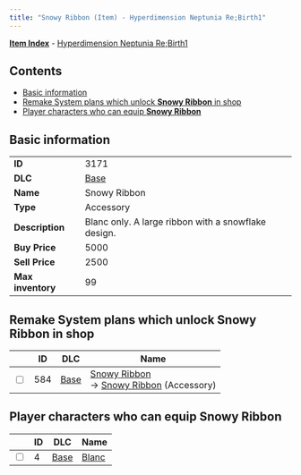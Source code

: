 ```yaml
---
title: "Snowy Ribbon (Item) - Hyperdimension Neptunia Re;Birth1"
---
```


[**Item Index**](/neptunia/rb1/item/index.html) - [Hyperdimension Neptunia Re;Birth1](/neptunia/rb1)

## Contents

- [Basic information](#basic-information)
- [Remake System plans which unlock **Snowy Ribbon** in shop](#remake-system-plans-which-unlock-snowy-ribbon-in-shop)
- [Player characters who can equip **Snowy Ribbon**](#player-characters-who-can-equip-snowy-ribbon)

## Basic information

|   |   |
| -- | -- |
| **ID** | 3171 |
| **DLC** | [Base](/neptunia/rb1/dlc/1-base.html) |
| **Name** | Snowy Ribbon |
| **Type** | Accessory |
| **Description** | Blanc only. A large ribbon with a snowflake design. |
| **Buy Price** | 5000 |
| **Sell Price** | 2500 |
| **Max inventory** | 99 |

## Remake System plans which unlock **Snowy Ribbon** in shop

|    | ID | DLC | Name |
| -- | -- | --- | ---- |
| <input type="checkbox" id="rb1-remake-1-584" class="trackbox" /> | 584 | [Base](/neptunia/rb1/dlc/1-base.html) | [Snowy Ribbon](/neptunia/rb1/remake/1-584-snowy-ribbon.html)<br />→ [Snowy Ribbon](/neptunia/rb1/item/1-3171-snowy-ribbon.html) (Accessory) |

## Player characters who can equip **Snowy Ribbon**

|    | ID | DLC | Name |
| -- | -- | --- | ---- |
| <input type="checkbox" id="rb1-player-1-4" class="trackbox" /> | 4 | [Base](/neptunia/rb1/dlc/1-base.html) | [Blanc](/neptunia/rb1/player/1-4-blanc.html) |